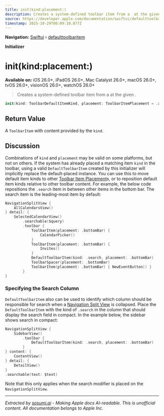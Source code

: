```yaml
---
title: init(kind:placement:)
description: Creates a system-defined toolbar item from a  at the given .
source: https://developer.apple.com/documentation/swiftui/defaulttoolbaritem/init(kind:placement:)
timestamp: 2025-10-29T00:09:10.877Z
---
```


**Navigation:** [Swiftui](/documentation/swiftui) › [defaulttoolbaritem](/documentation/swiftui/defaulttoolbaritem)

**Initializer**

# init(kind:placement:)

**Available on:** iOS 26.0+, iPadOS 26.0+, Mac Catalyst 26.0+, macOS 26.0+, tvOS 26.0+, visionOS 26.0+, watchOS 26.0+

> Creates a system-defined toolbar item from a  at the given .

```swift
init(kind: ToolbarDefaultItemKind, placement: ToolbarItemPlacement = .automatic)
```

## Return Value

A `ToolbarItem` with content provided by the `kind`.

## Discussion

Combinations of `kind` and `placement` may be valid on some platforms, but not on others. If the system has already placed a matching item `kind` in the toolbar, using a valid `DefaultToolbarItem` created by this initializer will implicitly replace the default-placed instance. You can use this to move default item kinds to other [Toolbar Item Placement](/documentation/swiftui/toolbaritemplacement)s, or to reposition default item kinds relative to other toolbar content. For example, the below code repositions the `.search` item in between other items in the bottom bar. The search item is the leading-most item by default:

```swift
NavigationSplitView {
    AllCalendarsView()
} detail: {
    SelectedCalendarView()
        .searchable($query)
        .toolbar {
            ToolbarItem(placement: .bottomBar) {
                CalendarPicker()
            }
            ToolbarItem(placement: .bottomBar) {
                Invites()
            }
            DefaultToolbarItem(kind: .search, placement: .bottomBar)
            ToolbarSpacer(placement: .bottomBar)
            ToolbarItem(placement: .bottomBar) { NewEventButton() }
        }
}
```

### Specifying the Search Column

`DefaultToolbarItem` also can be used to identify which column should be responsible for search when a [Navigation Split View](/documentation/swiftui/navigationsplitview) is collapsed. Place the `DefaultToolbarItem` with the kind of `.search` in the column that should display the search field in compact. In the example below, the sidebar shows search in compact:

```swift
NavigationSplitView {
    SidebarView()
        .toolbar {
            DefaultToolbarItem(kind: .search, placement: .bottomBar)
        }
} content: {
    ContentView()
} detail: {
    DetailView()
}
.searchable(text: $text)
```

Note that this only applies when the search modifier is placed on the `NavigationSplitView`.

---

*Extracted by [sosumi.ai](https://sosumi.ai) - Making Apple docs AI-readable.*
*This is unofficial content. All documentation belongs to Apple Inc.*
